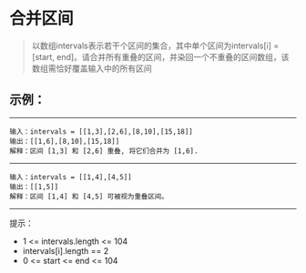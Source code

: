 # 合并区间

> 以数组intervals表示若干个区间的集合，其中单个区间为intervals[i] = [start, end]。请合并所有重叠的区间，并染回一个不重叠的区间数组，该数组需恰好覆盖输入中的所有区间

## 示例：
---
```
输入：intervals = [[1,3],[2,6],[8,10],[15,18]]
输出：[[1,6],[8,10],[15,18]]
解释：区间 [1,3] 和 [2,6] 重叠, 将它们合并为 [1,6].
```
---

```
输入：intervals = [[1,4],[4,5]]
输出：[[1,5]]
解释：区间 [1,4] 和 [4,5] 可被视为重叠区间。
```
---


提示：
  - 1 <= intervals.length <= 104
  - intervals[i].length == 2
  - 0 <= start <= end <= 104

